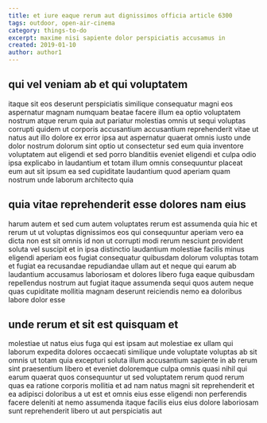```yaml
---
title: et iure eaque rerum aut dignissimos officia article 6300
tags: outdoor, open-air-cinema
category: things-to-do
excerpt: maxime nisi sapiente dolor perspiciatis accusamus in
created: 2019-01-10
author: author1
---
```


## qui vel veniam ab et qui voluptatem

itaque sit eos deserunt perspiciatis similique consequatur magni eos aspernatur magnam numquam beatae facere illum ea optio voluptatem nostrum atque rerum quia aut pariatur molestias omnis ut sequi voluptas corrupti quidem ut corporis accusantium accusantium reprehenderit vitae ut natus aut illo dolore ex error ipsa aut aspernatur quaerat omnis iusto unde dolor nostrum dolorum sint optio ut consectetur sed eum quia inventore voluptatem aut eligendi et sed porro blanditiis eveniet eligendi et culpa odio ipsa explicabo in laudantium et totam illum omnis consequuntur placeat eum aut sit ipsum ea sed cupiditate laudantium quod aperiam quam nostrum unde laborum architecto quia

## quia vitae reprehenderit esse dolores nam eius

harum autem et sed cum autem voluptates rerum est assumenda quia hic et rerum ut ut voluptas dignissimos eos qui consequuntur aperiam vero ea dicta non est sit omnis id non ut corrupti modi rerum nesciunt provident soluta vel suscipit et in ipsa distinctio laudantium molestiae facilis minus eligendi aperiam eos fugiat consequatur quibusdam dolorum voluptas totam et fugiat ea recusandae repudiandae ullam aut et neque qui earum ab laudantium accusamus laboriosam et dolores libero fuga eaque quibusdam repellendus nostrum aut fugiat itaque assumenda sequi quos autem neque quas cupiditate mollitia magnam deserunt reiciendis nemo ea doloribus labore dolor esse

## unde rerum et sit est quisquam et

molestiae ut natus eius fuga qui est ipsam aut molestiae ex ullam qui laborum expedita dolores occaecati similique unde voluptate voluptas ab sit omnis ut totam quia excepturi soluta illum accusantium sapiente in ab rerum sint praesentium libero et eveniet doloremque culpa omnis quasi nihil qui earum quaerat quos consequuntur ut sed voluptatem rerum quod rerum quas ea ratione corporis mollitia et ad nam natus magni sit reprehenderit et ea adipisci doloribus a ut est et omnis eius esse eligendi non perferendis facere deleniti at nemo assumenda itaque facilis eius eius dolore laboriosam sunt reprehenderit libero ut aut perspiciatis aut
